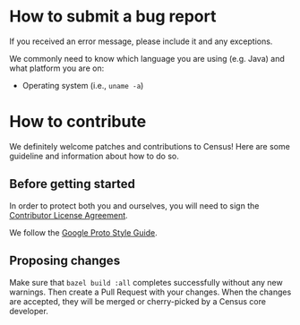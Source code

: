 # How to submit a bug report

If you received an error message, please include it and any exceptions.

We commonly need to know which language you are using (e.g. Java) and what
platform you are on:
 * Operating system (i.e., ```uname -a```)

# How to contribute

We definitely welcome patches and contributions to Census! Here are some
guideline and information about how to do so.

## Before getting started

In order to protect both you and ourselves, you will need to sign the
[Contributor License Agreement](https://cla.developers.google.com/clas).

We follow the [Google Proto Style Guide](
https://developers.google.com/protocol-buffers/docs/style).

## Proposing changes

Make sure that `bazel build :all` completes successfully without any new warnings.
Then create a Pull Request with your changes. When the changes are accepted, they
will be merged or cherry-picked by a Census core developer.
